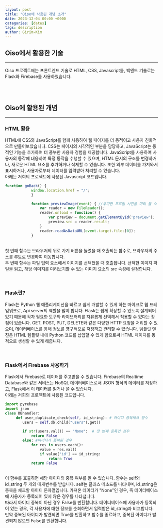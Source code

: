 ```yaml
---
layout: post
title: "Oiso에 사용된 개념 소개"
date: 2023-12-04 00:00 +0000
categories: [dates]
tags: description
author: Girim-Kim
---
```


## Oiso에서 활용한 기술
---
 Oiso 프로젝트에는 프론트엔드 기술로 HTML, CSS, Javascript를, 백엔드 기술로는 Flask와 Firebase를 사용하였습니다. <br>

<br><br>
## Oiso에 활용된 개념
---
### HTML 활용
HTML에 CSS와 JavaScript를 함께 사용하여 웹 페이지를 더 동적이고 사용자 친화적으로 만들어보았습니다. CSS는 페이지의 시각적인 부분을 담당하고, JavaScript는 동적인 기능을 추가하여 더 풍부한 사용자 경험을 제공합니다. JavaScript를 사용하여 사용자의 동작에 대응하여 특정 동작을 수행할 수 있으며, HTML 문서의 구조를 변경하거나, 새로운 HTML 요소를 추가하거나 삭제할 수 있습니다. 또한 외부 데이터를 가져와서 표시하거나, 사용자로부터 데이터를 입력받아 처리할 수 있습니다. <br> 아래는 저희의 프로젝트에 사용된 Javascript 코드입니다.<br>
```javascript
function goBack() {
            window.location.href = "/";
            }

            function previewImage(event) { //추가한 프로필 사진을 미리 볼 수 있는 기능
                var reader = new FileReader();
                reader.onload = function() {
                    var preview = document.getElementById('preview');
                    preview.src = reader.result;
                }
                reader.readAsDataURL(event.target.files[0]);
            }
```
<br>
첫 번째 함수는 브라우저의 뒤로 가기 버튼을 눌렀을 때 호출되는 함수로, 브라우저의 주소를 루트로 변경하여 이동합니다. <br> 두 번째 함수는 파일 입력 요소에서 이미지를 선택했을 때 호출됩니다. 선택한 이미지 파일을 읽고, 해당 이미지를 미리보기할 수 있는 이미지 요소의 src 속성에 설정합니다. <br><br><br>
 

### Flask란? 
Flask는 Python 웹 애플리케이션을 빠르고 쉽게 개발할 수 있게 하는 마이크로 웹 프레임워크로, Api server의 역할을 많이 합니다. Flask는 쉽게 확장할 수 있도록 설계되어 있기 때문에 각자 필요한 도구와 라이브러리를 자유롭게 선택해서 적용할 수 있다는 장점이 있습니다. GET, POST, PUT, DELETE와 같은 다양한 HTTP 요청을 처리할 수 있으며, 데이터베이스를 통해 정보를 영구적으로 저장하고 관리할 수 있습니다. 템플릿 엔진은 HTML 템플릿 내에 Python 코드를 삽입할 수 있게 함으로써 HTML 페이지를 동적으로 생성할 수 있게 해줍니다. <br><br><br>


### Flask에서 Firebase 사용하기
Flask에서 Firebase로 데이터를 주고받을 수 있습니다. Firebase의 Realtime Database와 같은 서비스는 NoSQL 데이터베이스로서 JSON 형식의 데이터를 저장하고, Flask에서 이 데이터를 읽거나 쓸 수 있습니다. <br> 아래는 저희의 프로젝트에 사용된 코드입니다.<br>

```python
import pyrebase
import json
class DBhandler:
     def user_duplicate_check(self, id_string): # 아이디 중복체크 함수
        users = self.db.child("users").get()
        
        if str(users.val()) == "None":  # 첫 번째 등록인 경우
            return False
        else: #아이디가 중복된 경우
            for res in users.each():
                value = res.val()
                if value['id'] == id_string:
                    return True
            return False

```
<br>이 함수를 호출하면 해당 아이디의 중복 여부를 알 수 있습니다. 함수는 self와 id_string 두 개의 매개변수를 받습니다. self는 클래스 메소드를 나타내며, id_string은 중복을 체크할 아이디 문자열입니다. 가져온 데이터가 "None"인 경우, 즉 데이터베이스에 사용자가 등록되어 있지 않은 경우를 나타냅니다. <br> 따라서 아이디 중복이 아닌 경우 False를 반환합니다. 데이터베이스에 사용자가 등록되어 있는 경우, 각 사용자에 대한 정보를 순회하면서 입력받은 id_string과 비교합니다. <br>
만약 중복된 아이디가 발견되면 True를 반환하고 함수를 종료하고, 중복된 아이디가 발견되지 않으면 False를 반환합니다.
 
